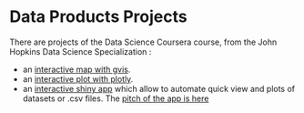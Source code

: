 # Data Products Projects

There are projects of the Data Science Coursera course, from the John Hopkins Data Science Specialization :

- an [interactive map with gvis](https://breenbo.github.io/DS_09_Data_Products/cityMap.html).
- an [interactive plot with plotly](https://breenbo.github.io/DS_09_Data_Products/plotly.html).
- an [interactive shiny app](https://breenbo.shinyapps.io/shinyapp/) which allow to automate quick view and plots of datasets or .csv files. The [pitch of the app is here](https://breenbo.github.io/DS_09_Data_Products/shinyApp/slides/index.html)
